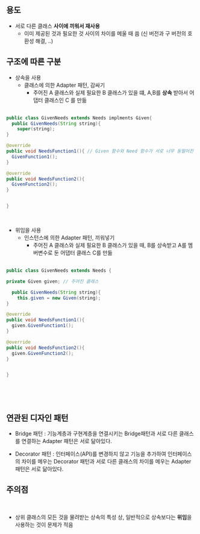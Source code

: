 ## 용도  

- 서로 다른 클래스 **사이에 끼워서 재사용**
  - 이미 제공된 것과 필요한 것 사이의 차이를 메울 때 씀 (신 버전과 구 버전의 호환성 해결, ..)

## 구조에 따른 구분

- 상속을 사용
  - 클래스에 의한 Adapter 패턴, 감싸기
    - 주어진 A 클래스와 실제 필요한 B 클래스가 있을 떄, A,B를 **상속** 받아서 어댑터 클래스인 C 를 만듦  
  &nbsp;
```java
public class GivenNeeds extends Needs implments Given{
  public GivenNeeds(String string){
    super(string);
}

@override
public void NeedsFunction1(){ // Given 함수와 Need 함수가 서로 너무 동떨어진 기능일 경우엔 변환 불가
  GivenFunction1();
}

@override
public void NeedsFunction2(){
  GivenFunction2();
}


}


```
   &nbsp;
- 위임을 사용
  - 인스턴스에 의한 Adapter 패턴, 끼워넣기
    - 주어진 A 클래스와 실제 필요한 B 클래스가 있을 때, B를 상속받고 A를 멤버변수로 둔 어댑터 클래스 C를 만듦   
  &nbsp;  
```java
public class GivenNeeds extends Needs {

private Given given; // 주어진 클래스

  public GivenNeeds(String string){
    this.given = new Given(string);
}

@override
public void NeedsFunction1(){
  given.GivenFunction1();
}

@override
public void NeedsFunction2(){
  given.GivenFunction2();
}


}

  
```
  &nbsp;
## 연관된 디자인 패턴    
- Bridge 패턴 : 기능계층과 구현계층을 연결시키는 Bridge패턴과 서로 다른 클래스를 연결하는 Adapter 패턴은 서로 닮아있다.  
  
- Decorator 패턴 : 인터페이스(API)를 변경하지 않고 기능을 추가하여 인터페이스의 차이를 메우는 Decorator 패턴과 서로 다른 클래스의 차이를 메우는
   Adapter 패턴은 서로 닮아있다. 
  &nbsp;
## 주의점 
  &nbsp;
- 상위 클래스의 모든 것을 물려받는 상속의 특성 상, 일반적으로 상속보다는 **위임**을 사용하는 것이 문제가 적음
    


    
